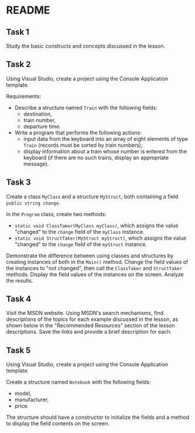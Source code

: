 # README

## Task 1

Study the basic constructs and concepts discussed in the lesson.

## Task 2

Using Visual Studio, create a project using the Console Application template.

Requirements:
- Describe a structure named `Train` with the following fields:
  - destination,
  - train number,
  - departure time.
- Write a program that performs the following actions:
  - input data from the keyboard into an array of eight elements of type `Train` (records must be sorted by train numbers);
  - display information about a train whose number is entered from the keyboard (if there are no such trains, display an appropriate message).

## Task 3

Create a class `MyClass` and a structure `MyStruct`, both containing a field `public string change`.

In the `Program` class, create two methods:
- `static void ClassTaker(MyClass myClass)`, which assigns the value "changed" to the `change` field of the `myClass` instance.
- `static void StructTaker(MyStruct myStruct)`, which assigns the value "changed" to the `change` field of the `myStruct` instance.

Demonstrate the difference between using classes and structures by creating instances of both in the `Main()` method. Change the field values of the instances to "not changed", then call the `ClassTaker` and `StructTaker` methods. Display the field values of the instances on the screen. Analyze the results.

## Task 4

Visit the MSDN website. Using MSDN's search mechanisms, find descriptions of the topics for each example discussed in the lesson, as shown below in the "Recommended Resources" section of the lesson descriptions. Save the links and provide a brief description for each.

## Task 5

Using Visual Studio, create a project using the Console Application template.

Create a structure named `Notebook` with the following fields:
- model,
- manufacturer,
- price.

The structure should have a constructor to initialize the fields and a method to display the field contents on the screen.
